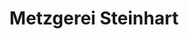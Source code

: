 ---
title: "Metzgerei Steinhart"
url: /stetten-am-kalten-markt/metzgerei-steinhart/
shop: Metzgerei
---